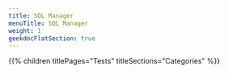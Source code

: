 ```yaml
---
title: SQL Manager
menuTitle: SQL Manager
weight: 1 
geekdocFlatSection: true
---
```


{{% children titlePages="Tests" titleSections="Categories" %}}
